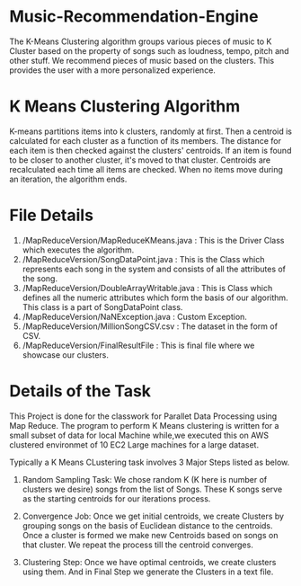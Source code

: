 # Music-Recommendation-Engine 

The K-Means Clustering algorithm groups various pieces of music to K Cluster 
based on the property of songs such as loudness, tempo, pitch and other stuff. 
We recommend pieces of music based on the clusters. This provides the user with
a more personalized experience. 

# K Means Clustering Algorithm

K-means partitions items into k clusters, randomly at first. Then a centroid is 
calculated for each cluster as a function of its members. The distance for each
item is then checked against the clusters' centroids. If an item is found to be
closer to another cluster, it's moved to that cluster. Centroids are recalculated
each time all items are checked. When no items move during an iteration, the 
algorithm ends.

# File Details 

1. /MapReduceVersion/MapReduceKMeans.java : This is the Driver Class which executes the algorithm.
2. /MapReduceVersion/SongDataPoint.java : This is the Class which represents each song in the system and consists of all the attributes of the song.
3. /MapReduceVersion/DoubleArrayWritable.java : This is Class which defines all the numeric attributes which form the basis of our algorithm. This class is a part of SongDataPoint class.
4. /MapReduceVersion/NaNException.java : Custom Exception.
5. /MapReduceVersion/MillionSongCSV.csv : The dataset in the form of CSV.
6. /MapReduceVersion/FinalResultFile : This is final file where we showcase our clusters. 

# Details of the Task

This Project is done for the classwork for Parallet Data Processing using
Map Reduce. The program to perform K Means clustering is written for a small subset 
of data for local Machine while,we executed this on AWS clustered environmet 
of 10 EC2 Large machines for a large dataset. 
 
Typically a K Means CLustering task involves 3 Major Steps listed as below.
 
1) Random Sampling Task: We chose random K (K here is number of clusters we 
  desire) songs from the list of Songs. These K songs serve as the starting
  centroids for our iterations process.
 
2) Convergence Job: Once we get initial centroids, we create Clusters by 
   grouping songs on the basis of Euclidean distance to the centroids. 
   Once a cluster is formed we make new Centroids based on songs on that
  cluster. We repeat the process till the centroid converges.
   
3) Clustering Step: Once we have optimal centroids, we create clusters using
   them. And in Final Step we generate the Clusters in a text file.

